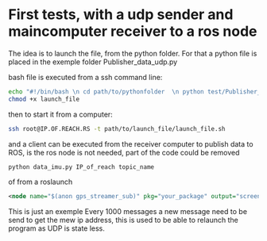 # First tests, with a udp sender and maincomputer receiver to a ros node
The idea is to launch the file, from the python folder.
For that a python file is placed in the exemple folder Publisher_data_udp.py

bash file is executed from a ssh command line:
```bash
echo "#!/bin/bash \n cd path/to/pythonfolder  \n python test/Publisher_data_udp.py" >> launch_file.sh
chmod +x launch_file
```

then to start it from a computer:
```bash 
ssh root@IP.OF.REACH.RS -t path/to/launch_file/launch_file.sh
```
and a client can be executed from the receiver computer to publish data to ROS, is the ros node is not needed, part of the code could be removed
```bash
python data_imu.py IP_of_reach topic_name
```
of from a roslaunch
```xml
<node name="$(anon gps_streamer_sub)" pkg="your_package" output="screen" type="data_imu.py" args=" ip topic_name />
```

This is just an exemple
Every 1000 messages a new message need to be send to get the mew ip address, this is used to be able to relaunch the program as UDP is state less.

